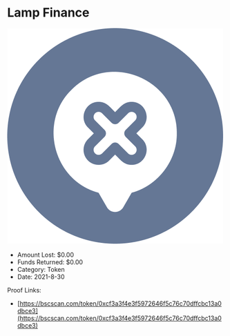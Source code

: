 # Lamp Finance
![Lamp Finance](/rektimages/Lamp-Finance.png)
- Amount Lost: $0.00
- Funds Returned: $0.00
- Category: Token
- Date: 2021-8-30



Proof Links:
- [https://bscscan.com/token/0xcf3a3f4e3f5972646f5c76c70dffcbc13a0dbce3](https://bscscan.com/token/0xcf3a3f4e3f5972646f5c76c70dffcbc13a0dbce3)


